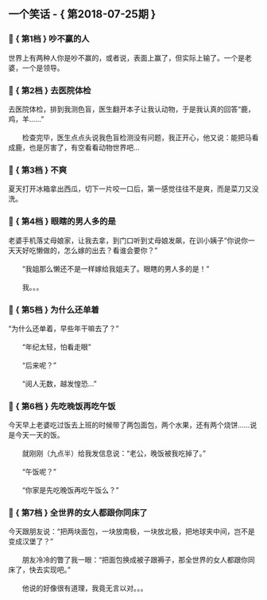 ## 一个笑话 - { 第2018-07-25期 }
</hr>

### :jack_o_lantern: { 第1档 } 吵不赢的人
世界上有两种人你是吵不赢的，或者说，表面上赢了，但实际上输了。一个是老婆，一个是领导。


### :jack_o_lantern: { 第2档 } 去医院体检
去医院体检，排到我测色盲，医生翻开本子让我认动物，于是我认真的回答“鹿，鸡，羊……”<br/><br/>　　检查完毕，医生点点头说我色盲检测没有问题，我正开心，他又说：能把马看成鹿，也是厉害了，有空看看动物世界吧…


### :jack_o_lantern: { 第3档 } 不爽
夏天打开冰箱拿出西瓜，切下一片咬一口后，第一感觉往往不是爽，而是菜刀又没洗。


### :jack_o_lantern: { 第4档 } 眼瞎的男人多的是
老婆手机落丈母娘家，让我去拿，到门口听到丈母娘发飙，在训小姨子“你说你一天天好吃懒做的，怎么嫁的出去？看谁会要你？”<br/><br/>　　“我姐那么懒还不是一样嫁给我姐夫了。眼瞎的男人多的是！”<br/><br/>　　我。。。


### :jack_o_lantern: { 第5档 } 为什么还单着
“为什么还单着，早些年干嘛去了？”<br/><br/>　　“年纪太轻，怕看走眼”<br/><br/>　　“后来呢？”<br/><br/>　　“阅人无数，越发惶恐…”


### :jack_o_lantern: { 第6档 } 先吃晚饭再吃午饭
今天早上老婆吃过饭去上班的时候带了两包面包，两个水果，还有两个烧饼……说是今天一天的饭。<br/><br/>　　就刚刚（九点半）给我发信息说：“老公，晚饭被我吃掉了。”<br/><br/>　　“午饭呢？”<br/><br/>　　“你家是先吃晚饭再吃午饭么？”


### :jack_o_lantern: { 第7档 } 全世界的女人都跟你同床了
今天跟朋友说：“把两块面包，一块放南极，一块放北极，把地球夹中间，岂不是变成汉堡了？”<br/><br/>　　朋友冷冷的瞥了我一眼：“把面包换成被子跟褥子，那全世界的女人都跟你同床了，快去实现吧。”<br/><br/>　　他说的好像很有道理，我竟无言以对。。。

